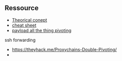 ## Ressource 
- [Theorical conept](https://www.geeksforgeeks.org/pivoting-moving-inside-a-network/)
- [cheat sheet](https://cheatsheet.haax.fr/network/pivot_techniques/)
- [payload all the thing pivoting](https://github.com/swisskyrepo/PayloadsAllTheThings/blob/master/Methodology%20and%20Resources/Network%20Pivoting%20Techniques.md)

ssh forwarding 
- https://theyhack.me/Proxychains-Double-Pivoting/
- 
